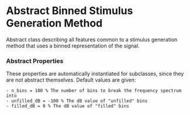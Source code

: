 # Abstract Binned Stimulus Generation Method 
 
Abstract class describing all features common to a stimulus generation method that uses a binned representation of the signal.

### Abstract Properties

These properties are automatically instantiated for subclasses, since they are not abstract themselves. Default values are given:

```
- n_bins = 100 % The number of bins to break the frequency spectrum into 
- unfilled_dB = -100 % The dB value of "unfilled" bins
- filled_dB = 0 % The dB value of "filled" bins
```